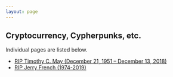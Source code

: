 ```yaml
---
layout: page
---
```


## Cryptocurrency, Cypherpunks, etc.

Individual pages are listed below.

- [RIP Timothy C. May (December 21, 1951 – December 13, 2018)](/)
- [RIP Jerry French (1974-2019)](/)
